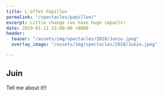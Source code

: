 ```yaml
---
title: L'effet Papillon
permalink: "/spectacles/papillon/"
excerpt: Little change can have huge impacts!
date: 2019-01-11 23:00:00 +0000
header:
  teaser: "/assets/img/spectacles/2018/Junio.jpeg"
  overlay_image: "/assets/img/spectacles/2018/Junio.jpeg"

---
```

## Juin

Tell me about it!!